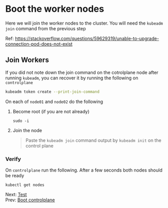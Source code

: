# Boot the worker nodes

Here we will join the worker nodes to the cluster. You will need the `kubeadm join` command from the previous step

Ref: https://stackoverflow.com/questions/59629319/unable-to-upgrade-connection-pod-does-not-exist

## Join Workers

If you did not note down the join command on the cotrolplane node after running `kubeadm`, you can recover it by running the following on `controlplane`

```bash
kubeadm token create --print-join-command
```

[//]: # (host:node01-node02)
[//]: # (comment:Run kubeadm join)

On each of `node01` and `node02` do the following

1.  Become root (if you are not already)

    ```
    sudo -i
    ```

1.  Join the node

    > Paste the `kubeadm join` command output by `kubeadm init` on the control plane

### Verify

On `controlplane` run the following. After a few seconds both nodes should be ready

```
kubectl get nodes
```

Next: [Test](./07-test.md)</br>
Prev: [Boot controlplane](./05-controlplane.md)
